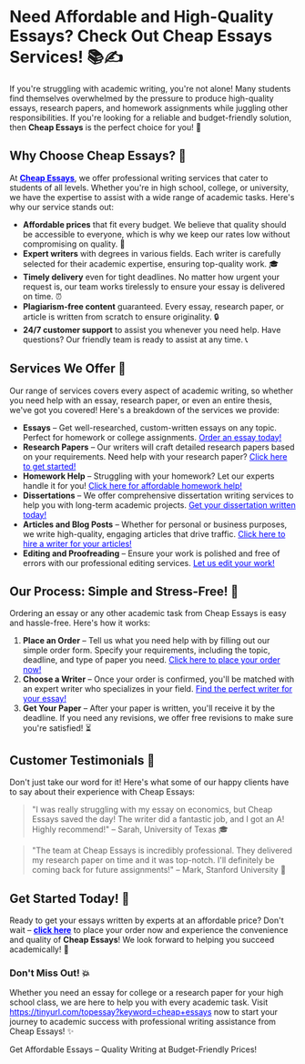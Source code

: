 <h1>Need Affordable and High-Quality Essays? Check Out Cheap Essays Services! 📚✍️</h1>

<p>If you're struggling with academic writing, you're not alone! Many students find themselves overwhelmed by the pressure to produce high-quality essays, research papers, and homework assignments while juggling other responsibilities. If you're looking for a reliable and budget-friendly solution, then <strong>Cheap Essays</strong> is the perfect choice for you! 🌟</p>

<h2>Why Choose Cheap Essays? 🤔</h2>
<p>At <a href="https://tinyurl.com/topessay?keyword=cheap+essays" style="color: blue;"><strong>Cheap Essays</strong></a>, we offer professional writing services that cater to students of all levels. Whether you're in high school, college, or university, we have the expertise to assist with a wide range of academic tasks. Here's why our service stands out:</p>

<ul>
    <li><strong>Affordable prices</strong> that fit every budget. We believe that quality should be accessible to everyone, which is why we keep our rates low without compromising on quality. 💸</li>
    <li><strong>Expert writers</strong> with degrees in various fields. Each writer is carefully selected for their academic expertise, ensuring top-quality work. 🎓</li>
    <li><strong>Timely delivery</strong> even for tight deadlines. No matter how urgent your request is, our team works tirelessly to ensure your essay is delivered on time. ⏰</li>
    <li><strong>Plagiarism-free content</strong> guaranteed. Every essay, research paper, or article is written from scratch to ensure originality. 🔒</li>
    <li><strong>24/7 customer support</strong> to assist you whenever you need help. Have questions? Our friendly team is ready to assist at any time. 📞</li>
</ul>

<h2>Services We Offer 💼</h2>
<p>Our range of services covers every aspect of academic writing, so whether you need help with an essay, research paper, or even an entire thesis, we've got you covered! Here's a breakdown of the services we provide:</p>

<ul>
    <li><strong>Essays</strong> – Get well-researched, custom-written essays on any topic. Perfect for homework or college assignments. <a href="https://tinyurl.com/topessay?keyword=cheap+essays" style="color: blue;">Order an essay today!</a></li>
    <li><strong>Research Papers</strong> – Our writers will craft detailed research papers based on your requirements. Need help with your research paper? <a href="https://tinyurl.com/topessay?keyword=cheap+essays" style="color: blue;">Click here to get started!</a></li>
    <li><strong>Homework Help</strong> – Struggling with your homework? Let our experts handle it for you! <a href="https://tinyurl.com/topessay?keyword=cheap+essays" style="color: blue;">Click here for affordable homework help!</a></li>
    <li><strong>Dissertations</strong> – We offer comprehensive dissertation writing services to help you with long-term academic projects. <a href="https://tinyurl.com/topessay?keyword=cheap+essays" style="color: blue;">Get your dissertation written today!</a></li>
    <li><strong>Articles and Blog Posts</strong> – Whether for personal or business purposes, we write high-quality, engaging articles that drive traffic. <a href="https://tinyurl.com/topessay?keyword=cheap+essays" style="color: blue;">Click here to hire a writer for your articles!</a></li>
    <li><strong>Editing and Proofreading</strong> – Ensure your work is polished and free of errors with our professional editing services. <a href="https://tinyurl.com/topessay?keyword=cheap+essays" style="color: blue;">Let us edit your work!</a></li>
</ul>

<h2>Our Process: Simple and Stress-Free! 📝</h2>
<p>Ordering an essay or any other academic task from Cheap Essays is easy and hassle-free. Here's how it works:</p>
<ol>
    <li><strong>Place an Order</strong> – Tell us what you need help with by filling out our simple order form. Specify your requirements, including the topic, deadline, and type of paper you need. <a href="https://tinyurl.com/topessay?keyword=cheap+essays" style="color: blue;">Click here to place your order now!</a></li>
    <li><strong>Choose a Writer</strong> – Once your order is confirmed, you'll be matched with an expert writer who specializes in your field. <a href="https://tinyurl.com/topessay?keyword=cheap+essays" style="color: blue;">Find the perfect writer for your essay!</a></li>
    <li><strong>Get Your Paper</strong> – After your paper is written, you'll receive it by the deadline. If you need any revisions, we offer free revisions to make sure you're satisfied! ⏳</li>
</ol>

<h2>Customer Testimonials 📣</h2>
<p>Don't just take our word for it! Here's what some of our happy clients have to say about their experience with Cheap Essays:</p>

<blockquote>
    <p>"I was really struggling with my essay on economics, but Cheap Essays saved the day! The writer did a fantastic job, and I got an A! Highly recommend!" – Sarah, University of Texas 🎓</p>
</blockquote>

<blockquote>
    <p>"The team at Cheap Essays is incredibly professional. They delivered my research paper on time and it was top-notch. I'll definitely be coming back for future assignments!" – Mark, Stanford University 🏫</p>
</blockquote>

<h2>Get Started Today! 🎉</h2>
<p>Ready to get your essays written by experts at an affordable price? Don't wait – <a href="https://tinyurl.com/topessay?keyword=cheap+essays" style="color: blue;"><strong>click here</strong></a> to place your order now and experience the convenience and quality of <strong>Cheap Essays</strong>! We look forward to helping you succeed academically! 🎯</p>

<h3>Don't Miss Out! 💥</h3>
<p>Whether you need an essay for college or a research paper for your high school class, we are here to help you with every academic task. Visit <a href="https://tinyurl.com/topessay?keyword=cheap+essays" style="color: blue;">https://tinyurl.com/topessay?keyword=cheap+essays</a> now to start your journey to academic success with professional writing assistance from Cheap Essays! ✨</p>
Get Affordable Essays – Quality Writing at Budget-Friendly Prices!
